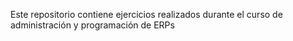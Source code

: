 Este repositorio contiene ejercicios realizados durante el curso de administración y programación de ERPs
